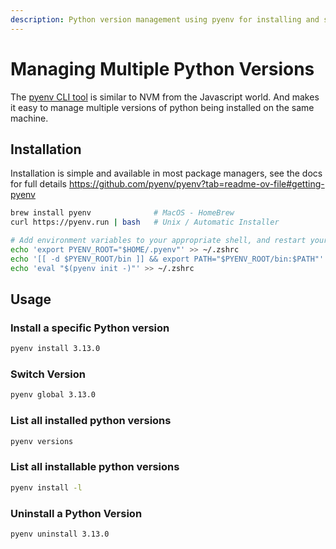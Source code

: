 ```yaml
---
description: Python version management using pyenv for installing and switching between multiple Python versions.
---
```

# Managing Multiple Python Versions

The [pyenv CLI tool](https://github.com/pyenv/pyenv) is similar to NVM from the Javascript world. And makes it easy to manage multiple versions of python being installed on the same machine. 


## Installation

Installation is simple and available in most package managers, see the docs for full details https://github.com/pyenv/pyenv?tab=readme-ov-file#getting-pyenv

```sh
brew install pyenv              # MacOS - HomeBrew
curl https://pyenv.run | bash   # Unix / Automatic Installer 

# Add environment variables to your appropriate shell, and restart your terminal afterwards
echo 'export PYENV_ROOT="$HOME/.pyenv"' >> ~/.zshrc
echo '[[ -d $PYENV_ROOT/bin ]] && export PATH="$PYENV_ROOT/bin:$PATH"' >> ~/.zshrc
echo 'eval "$(pyenv init -)"' >> ~/.zshrc
```

## Usage

### Install a specific Python version
```sh
pyenv install 3.13.0
```

### Switch Version
```sh
pyenv global 3.13.0
```

### List all installed python versions
```sh
pyenv versions
```

### List all installable python versions
```sh
pyenv install -l
```

### Uninstall a Python Version
```sh
pyenv uninstall 3.13.0
```
